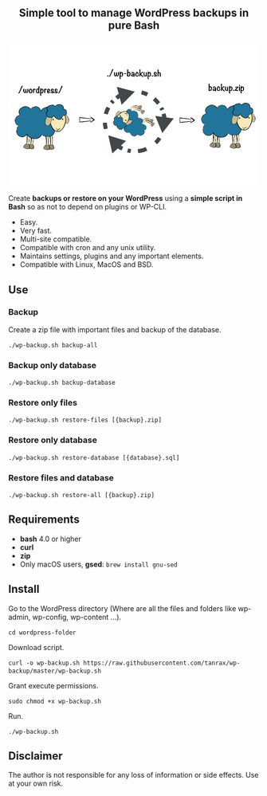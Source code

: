 <h2 align="center">
Simple tool to manage WordPress backups in pure Bash
</h2>

![Description](media/wp-backup.png)

Create **backups or restore on your WordPress** using a **simple script in Bash** so as not to depend on plugins or WP-CLI.

- Easy.
- Very fast.
- Multi-site compatible.
- Compatible with cron and any unix utility.
- Maintains settings, plugins and any important elements.
- Compatible with Linux, MacOS and BSD.

## Use

### Backup

Create a zip file with important files and backup of the database.

``` shell
./wp-backup.sh backup-all
```

### Backup only database

``` shell
./wp-backup.sh backup-database
```

### Restore only files

``` shell
./wp-backup.sh restore-files [{backup}.zip]
```

### Restore only database

``` shell
./wp-backup.sh restore-database [{database}.sql]
```

### Restore files and database

``` shell
./wp-backup.sh restore-all [{backup}.zip]
```

## Requirements 

- **bash** 4.0 or higher
- **curl**
- **zip**
- Only macOS users, **gsed**: `brew install gnu-sed`

## Install

Go to the WordPress directory (Where are all the files and folders like wp-admin, wp-config, wp-content ...).

``` shell
cd wordpress-folder
```

Download script.

``` shell
curl -o wp-backup.sh https://raw.githubusercontent.com/tanrax/wp-backup/master/wp-backup.sh
```

Grant execute permissions.

``` shell
sudo chmod +x wp-backup.sh
```

Run.

``` shell
./wp-backup.sh
```

## Disclaimer

The author is not responsible for any loss of information or side effects. Use at your own risk.
